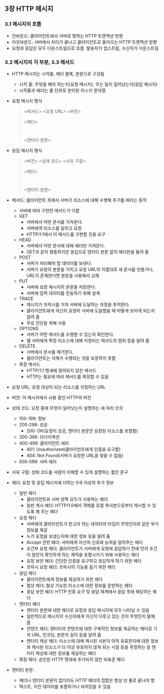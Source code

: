 ## 3장 HTTP 메시지

### 3.1 메시지의 흐름

- 인바운드: 클라이언트에서 서버로 향하는 HTTP 트랜잭션 방향
- 아웃바운드: 서버에서 처리가 끝나고 클라이언트로 돌아오는 HTTP 트랜잭션 방향
- 요청과 응답은 모두 다운스트림으로 흐름. 발송자가 업스트림, 수신자가 다운스트림

### 3.2 메시지의 각 부분, 3.3 메서드

- HTTP 메시지는 시작줄, 헤더 블록, 본문으로 구성됨
  - 시작 줄: 무엇을 해야 하는지(요청 메시지), 무슨 일이 일어났는지(응답 메시지)
  - 시작줄과 헤더는 줄 단위로 분리된 아스키 문자열
- 요청 메시지 형식

  > <메서드> <요청 URL> <버전>
  >
  > <헤더>
  >
  > #
  >
  > <엔터티 본문>

- 응답 메시지 형식

  > <버전> <상태 코드> <사유 구절>
  >
  > <헤더>
  >
  > #
  >
  > <엔터티 본문>

- 메서드: 클라이언트 측에서 서버가 리소스에 대해 수행해 주기를 바라는 동작
  - 서버에 따라 구현한 메서드가 다름
  - GET
    - 서버에서 어떤 문서를 가져온다.
    - 서버에게 리소스를 달라고 요청
    - HTTP/1.1에서 이 메서드를 구현할 것을 요구
  - HEAD
    - 서버에서 어떤 문서에 대해 헤더만 가져온다.
    - GET과 같이 행동하지만 응답으로 엔터티 본문 없이 헤더만을 돌려 줌
  - POST
    - 서버가 처리해야 할 데이터를 보낸다.
    - 서버가 요청의 본문을 가지고 요청 URL의 이름대로 새 문서를 만들거나, URL이 존재한다면 본문을 사용해서 교체
  - PUT
    - 서버에 요청 메시지의 본문을 저장한다.
    - 서버에 입력 데이터를 전송하기 위해 설계
  - TRACE
    - 메시지가 프락시를 거쳐 서버에 도달하는 과정을 추적한다.
    - 클라이언트에게 자신의 요청이 서버에 도달했을 때 어떻게 보이게 되는지 알려 줌
    - 주로 진단을 위해 사용
  - OPTIONS
    - 서버가 어떤 메서드를 수행할 수 있는지 확인한다.
    - 웹 서버에게 특정 리소스에 대해 지원되는 메서드의 범위 등을 알려 줌
  - DELETE
    - 서버에서 문서를 제거한다.
    - 클라이언트는 삭제가 수행되는 것을 보장하지 못함
  - 확장 메서드
    - HTTP/1.1 명세에 정의되지 않은 메서드
    - HTTP는 필요에 따라 메서드를 확장할 수 있음
- 요청 URL: 요청 대상이 되는 리소스를 지칭하는 URL
- 버전: 이 메시지에서 사용 중인 HTTP의 버전
- 상태 코드: 요청 중에 무엇이 일어낫는지 설명하는 세 자리 숫자
  - 100-199: 정보
  - 200-299: 성공
    - 200: OK(요청이 성공, 엔터티 본문은 요청된 리소스를 포함함)
  - 300-399: 리다이렉션
  - 400-499: 클라이언트 에러
    - 401: Unauthorized(클라이언트에게 인증을 요구함)
    - 404: Not Found(서버가 요청한 URL을 찾을 수 없음)
  - 500-599: 서버 에러
- 사유 구절: 상태 코드를 사람이 이해할 수 있게 설명하는 짧은 문구
- 헤더: 요청 및 응답 메시지에 더하는 0개 이상의 추가 정보
  - 일반 헤더
    - 클라이언트와 서버 양쪽 모두가 사용하는 헤더
    - 일반 캐시 헤더: HTTP/1.0에서 객체를 로컬 복사본으로부터 캐시할 수 있도록 해 주는 헤더
  - 요청 헤더
    - 서버에게 클라이언트가 받고자 하는 데이터의 타입이 무엇인지와 같은 부가 정보를 제공
    - 누가 요청을 보냈는지에 대한 정보 등을 알려 줌
    - Accept 관련 헤더: 서버에게 자신의 선호와 능력을 알려주는 헤더
    - 조건부 요청 헤더: 클라이언트가 서버에게 요청에 응답하기 전에 먼저 조건이 참인지 확인하게 하는 제약을 포함시키기 위해 사용하는 헤더
    - 요청 보안 헤더: 간단한 인증을 요구하고 응답하게 하기 위한 헤더
    - 프락시 요청 헤더: 프락시의 기능을 돕기 위한 헤더
  - 응답 헤더
    - 클라이언트에게 정보를 제공하기 위한 헤더
    - 협상 헤더: 협상 가능한 리소스에 대한 정보를 운반하는 헤더
    - 응답 보안 헤더: HTTP 인증 요구 및 응답 체계에서 응답 측에 해당하는 헤더
  - 엔터티 헤더
    - 엔터티 본문에 대한 헤더로 요청과 응답 메시지에 모두 나타날 수 있음
    - 일반적으로 메시지의 수신자에게 자신이 다루고 있는 것이 무엇인지 말해 줌
    - 콘텐츠 헤더: 엔터티의 콘텐츠에 대한 구체적인 정보를 제공하는 헤더로 기저 URL, 인코딩, 본문의 길이 등을 알려 줌
    - 엔터티 캐싱 헤더: 리소스에 대해 캐시된 사본이 아직 유효한지에 대한 정보와 캐시된 리소스가 더 이상 유효하지 않게 되는 시점 등을 추정하는 등 엔터티 캐싱에 대한 정보를 제공하는 헤더
  - 확장 헤더: 승인된 HTTP 명세에 추가되지 않은 비표준 헤더
- 엔터티 본문:
  - 헤더나 엔터티 본문이 없더라도 HTTP 헤더의 집합은 항상 빈 줄로 끝나야 함
  - 텍스트, 이진 데이터를 포함하거나 비어있을 수 있음
